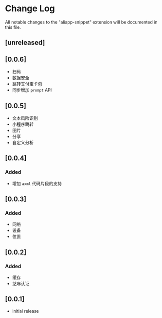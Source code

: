 # Change Log
All notable changes to the "aliapp-snippet" extension will be documented in this file.

## [unreleased]

## [0.0.6]
- 扫码
- 数据安全
- 跳转支付宝卡包
- 同步增加 `prompt` API

## [0.0.5]
- 文本风险识别
- 小程序跳转
- 图片
- 分享
- 自定义分析

## [0.0.4]
### Added
- 增加 `axml` 代码片段的支持

## [0.0.3]
### Added
- 网络
- 设备
- 位置

## [0.0.2]
### Added
- 缓存
- 芝麻认证

## [0.0.1]
- Initial release